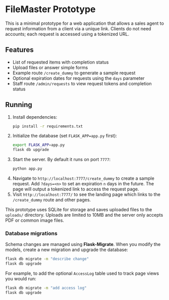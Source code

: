 # FileMaster Prototype

This is a minimal prototype for a web application that allows a sales agent to request information from a client via a unique link. Clients do not need accounts; each request is accessed using a tokenized URL.

## Features

- List of requested items with completion status
- Upload files or answer simple forms
- Example route `/create_dummy` to generate a sample request
- Optional expiration dates for requests using the `days` parameter
- Staff route `/admin/requests` to view request tokens and completion status

## Running

1. Install dependencies:
   ```bash
   pip install -r requirements.txt
   ```
2. Initialize the database (set `FLASK_APP=app.py` first):
   ```bash
   export FLASK_APP=app.py
   flask db upgrade
   ```
3. Start the server. By default it runs on port `7777`:
   ```bash
   python app.py
   ```
4. Navigate to `http://localhost:7777/create_dummy` to create a sample request. Add
   `?days=<n>` to set an expiration `n` days in the future. The page will output
   a tokenized link to access the request page.
5. Visit `http://localhost:7777/` to see the landing page which links to the
   `/create_dummy` route and other pages.

This prototype uses SQLite for storage and saves uploaded files to the `uploads/` directory.
Uploads are limited to 10MB and the server only accepts PDF or common image files.

### Database migrations

Schema changes are managed using **Flask-Migrate**. When you modify the models,
create a new migration and upgrade the database:

```bash
flask db migrate -m "describe change"
flask db upgrade
```

For example, to add the optional `AccessLog` table used to track page views you
would run:

```bash
flask db migrate -m "add access log"
flask db upgrade
```
